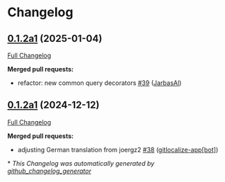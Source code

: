 # Changelog

## [0.1.2a1](https://github.com/OpenVoiceOS/ovos-skill-wordnet/tree/0.1.2a1) (2025-01-04)

[Full Changelog](https://github.com/OpenVoiceOS/ovos-skill-wordnet/compare/0.1.2a1...0.1.2a1)

**Merged pull requests:**

- refactor: new common query decorators [\#39](https://github.com/OpenVoiceOS/ovos-skill-wordnet/pull/39) ([JarbasAl](https://github.com/JarbasAl))

## [0.1.2a1](https://github.com/OpenVoiceOS/ovos-skill-wordnet/tree/0.1.2a1) (2024-12-12)

[Full Changelog](https://github.com/OpenVoiceOS/ovos-skill-wordnet/compare/0.1.1...0.1.2a1)

**Merged pull requests:**

- adjusting German translation from joergz2 [\#38](https://github.com/OpenVoiceOS/ovos-skill-wordnet/pull/38) ([gitlocalize-app[bot]](https://github.com/apps/gitlocalize-app))



\* *This Changelog was automatically generated by [github_changelog_generator](https://github.com/github-changelog-generator/github-changelog-generator)*

